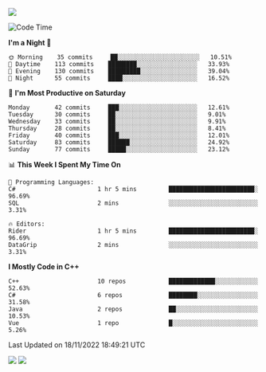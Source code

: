 ![](https://komarev.com/ghpvc/?username=lilpidgey&color=red)
<!--START_SECTION:waka-->
![Code Time](http://img.shields.io/badge/Code%20Time-1%2C360%20hrs%2043%20mins-blue)

**I'm a Night 🦉** 

```text
🌞 Morning    35 commits     ██░░░░░░░░░░░░░░░░░░░░░░░   10.51% 
🌆 Daytime    113 commits    ████████░░░░░░░░░░░░░░░░░   33.93% 
🌃 Evening    130 commits    █████████░░░░░░░░░░░░░░░░   39.04% 
🌙 Night      55 commits     ████░░░░░░░░░░░░░░░░░░░░░   16.52%

```
📅 **I'm Most Productive on Saturday** 

```text
Monday       42 commits     ███░░░░░░░░░░░░░░░░░░░░░░   12.61% 
Tuesday      30 commits     ██░░░░░░░░░░░░░░░░░░░░░░░   9.01% 
Wednesday    33 commits     ██░░░░░░░░░░░░░░░░░░░░░░░   9.91% 
Thursday     28 commits     ██░░░░░░░░░░░░░░░░░░░░░░░   8.41% 
Friday       40 commits     ███░░░░░░░░░░░░░░░░░░░░░░   12.01% 
Saturday     83 commits     ██████░░░░░░░░░░░░░░░░░░░   24.92% 
Sunday       77 commits     █████░░░░░░░░░░░░░░░░░░░░   23.12%

```


📊 **This Week I Spent My Time On** 

```text
💬 Programming Languages: 
C#                       1 hr 5 mins         ████████████████████████░   96.69% 
SQL                      2 mins              ░░░░░░░░░░░░░░░░░░░░░░░░░   3.31%

🔥 Editors: 
Rider                    1 hr 5 mins         ████████████████████████░   96.69% 
DataGrip                 2 mins              ░░░░░░░░░░░░░░░░░░░░░░░░░   3.31%

```

**I Mostly Code in C++** 

```text
C++                      10 repos            █████████████░░░░░░░░░░░░   52.63% 
C#                       6 repos             ████████░░░░░░░░░░░░░░░░░   31.58% 
Java                     2 repos             ██░░░░░░░░░░░░░░░░░░░░░░░   10.53% 
Vue                      1 repo              █░░░░░░░░░░░░░░░░░░░░░░░░   5.26%

```



 Last Updated on 18/11/2022 18:49:21 UTC
<!--END_SECTION:waka-->
![](https://hit.yhype.me/github/profile?user_id=42968544)
![](https://komarev.com/ghpvc/?lilpidgey)
